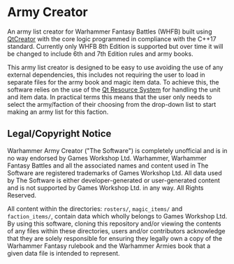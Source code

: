# Army Creator

An army list creator for Warhammer Fantasy Battles (WHFB) built using [QtCreator](https://www.qt.io/) with the
core logic programmed in compliance with the C++17 standard. Currently only WHFB 8th Edition is supported but over
time it will be changed to include 6th and 7th Edition rules and army books.

This army list creator is designed to be easy to use avoiding the use of any external dependencies, this includes
not requiring the user to load in separate files for the army book and magic item data. To achieve this, the software
relies on the use of the [Qt Resource System](http://doc.qt.io/qt-5/resources.html) for handling the unit and item
data. In practical terms this means that the user only needs to select the army/faction of their choosing from the
drop-down list to start making an army list for this faction.

## Legal/Copyright Notice

Warhammer Army Creator ("The Software") is completely unofficial and is in no way endorsed by Games Workshop Ltd.
Warhammer, Warhammer Fantasy Battles and all the associated names and content used in The Software are registered
trademarks of Games Workshop Ltd. All data used by The Software is either developer-generated or user-generated
content and is not supported by Games Workshop Ltd. in any way. All Rights Reserved.

All content within the directories: `rosters/`, `magic_items/` and `faction_items/`, contain data which wholly belongs
to Games Workshop Ltd. By using this software, cloning this repository and/or viewing the contents of any files
within these directories, users and/or contributors acknowledge that they are solely responsible for ensuring they
legally own a copy of the Warhammer Fantasy rulebook and the Warhammer Armies book that a given data file is
intended to represent.
